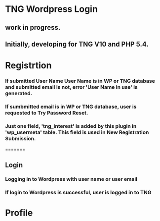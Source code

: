 # TNG Wordpress Login 
## work in progress. 
## Initially, developing for  TNG V10 and PHP 5.4.

# Registrtion
### If submitted User Name User Name is in WP or TNG  database and  submitted email is not, error 'User Name in use' is generated.
### If sumbmitted email is in WP or TNG  database, user is requested to Try Password Reset.
### Just one field, 'tng_interest' is added by this plugin in 'wp_usermeta' table. This field is used in New Registration Submission. 
=======
## Login
### Logging in to Wordpress with user name or user email
### If login to Wordpress is successful, user is logged in to TNG


# Profile
